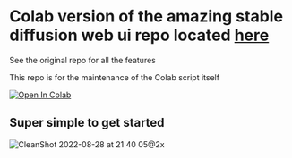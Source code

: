 # Colab version of the amazing stable diffusion web ui repo located [here](https://github.com/hlky/stable-diffusion)
See the original repo for all the features

This repo is for the maintenance of the Colab script itself

[![Open In Colab](https://colab.research.google.com/assets/colab-badge.svg)](https://colab.research.google.com/github/altryne/sd-webui-colab/blob/main/Stable_Diffusion_WebUi_Altryne.ipynb)

## Super simple to get started

![CleanShot 2022-08-28 at 21 40 05@2x](https://user-images.githubusercontent.com/463317/187118517-6c5cbe01-84d1-4e39-97e7-9ffd85c00d2a.jpg)
